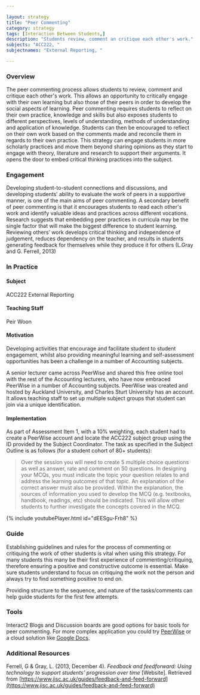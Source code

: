 ```yaml
---

layout: strategy
title: "Peer Commenting"
category: strategy
tags: [Interaction Between Students,]
description: "Students review, comment an critique each other's work."
subjects: "ACC222, "
subjectnames: "External Reporting, "

---
```


### Overview

The peer commenting process allows students to review, comment and critique each other's work. This allows an opportunity to critically engage with their own learning but also those of their peers in order to develop the social aspects of learning. Peer commenting requires students to reflect on their own practice, knowledge and skills but also exposes students to different perspectives, levels of understanding, methods of understanding and application of knowledge. Students can then be encouraged to reflect on their own work based on the comments made and reconcile them in regards to their own practice. This strategy can engage students in more scholarly practices and move them beyond sharing opinions as they start to engage with theory, literature and research to support their arguments. It opens the door to embed critical thinking practices into the subject.

### Engagement

Developing student-to-student connections and discussions, and developing students’ ability to evaluate the work of peers in a supportive manner, is one of the main aims of peer commenting. A secondary benefit of peer commenting is that it encourages students to read each other's work and identify valuable ideas and practices across different vocations. Research suggests that embedding peer practices in curricula may be the single factor that will make the biggest difference to student learning. Reviewing others’ work develops critical thinking and independence of judgement, reduces dependency on the teacher, and results in students generating feedback for themselves while they produce it for others (L.Gray and G. Ferrell, 2013)

### In Practice
<div class="u-release practice" >

<div class="practice-item">
<div class="practice-content" markdown="1">

#### Subject
ACC222 External Reporting

#### Teaching Staff
Peir Woon

#### Motivation
Developing activities that encourage and facilitate student to student engagement, whilst also providing meaningful learning and self-assessment opportunities has been a challenge in a number of Accounting subjects.

A senior lecturer came across PeerWise and shared this free online tool with the rest of the Accounting lecturers, who have now embraced PeerWise in a number of Accounting subjects. PeerWise was created and hosted by Auckland University, and Charles Sturt University has an account. It allows teaching staff to set up multiple subject groups that student can join via a unique identification.

#### Implementation
As part of Assessment Item 1, with a 10% weighting, each student had to create a PeerWise account and locate the ACC222 subject group using the ID provided by the Subject Coordinator. The task as specified in the Subject Outline is as follows (for a student cohort of 80+ students):

>Over the session you will need to create 5 multiple choice questions as well as answer, rate and comment on 50 questions. In designing your MCQs, you must indicate the topic your question relates to and address the learning outcomes of that topic. An explanation of the correct answer must also be provided. Within the explanation, the sources of information you used to develop the MCQ (e.g. textbooks, handbook, readings, etc) should be indicated. This will allow other students to further investigate the concepts covered in the MCQ.

{% include youtubePlayer.html id="dEESgu-Frh8" %}

</div>
</div>
</div>

### Guide

Establishing guidelines and rules for the process of commenting or critiquing the work of other students is vital when using this strategy. For many students this many be their first experience of commenting/critiquing, therefore ensuring a positive and constructive outcome is essential. Make sure students understand to focus on critiquing the work not the person and always try to find something positive to end on.

Providing structure to the sequence, and nature of the tasks/comments can help guide students for the first few attempts.

### Tools

Interact2 Blogs and Discussion boards are good options for basic tools for peer commenting. For more complex application you could try [PeerWise](https://peerwise.cs.auckland.ac.nz/at/%3Fcsu_au) or a cloud solution like [Google Docs](https://docs.google.com).

### Additional Resources

<div class="apa-ref" markdown="1">

Ferrell, G & Gray, L. (2013, December 4). _Feedback and feedforward: Using technology to support students’ progression over time_ [Website]. Retrieved from [https://www.jisc.ac.uk/guides/feedback-and-feed-forward](https://www.jisc.ac.uk/guides/feedback-and-feed-forward)

</div>
